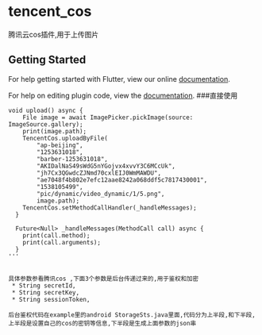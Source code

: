 # tencent_cos

腾讯云cos插件,用于上传图片

## Getting Started

For help getting started with Flutter, view our online
[documentation](https://flutter.io/).

For help on editing plugin code, view the [documentation](https://flutter.io/developing-packages/#edit-plugin-package).
###直接使用
```
void upload() async {
    File image = await ImagePicker.pickImage(source: ImageSource.gallery);
    print(image.path);
    TencentCos.uploadByFile(
        "ap-beijing",
        "1253631018",
        "barber-1253631018",
        "AKIDalNaS49sWdG5nYGojvx4xvvY3C6MCcUk",
        "jh7Cx3QGwdcZJNmd70cxlEIJ0WmMAWDU",
        "ae7048f4b802e7efc12aae8242a068ddf5c7817430001",
        "1538105499",
        "pic/dynamic/video_dynamic/1/5.png",
        image.path);
    TencentCos.setMethodCallHandler(_handleMessages);
  }

  Future<Null> _handleMessages(MethodCall call) async {
    print(call.method);
    print(call.arguments);
  }
'''

  
具体参数参看腾讯cos ,下面3个参数是后台传递过来的,用于鉴权和加密
 * String secretId,
 * String secretKey,
 * String sessionToken,
 
后台鉴权代码在example里的android StorageSts.java里面,代码分为上半段,和下半段,上半段是设置自己的cos的密钥等信息,下半段是生成上面参数的json串

